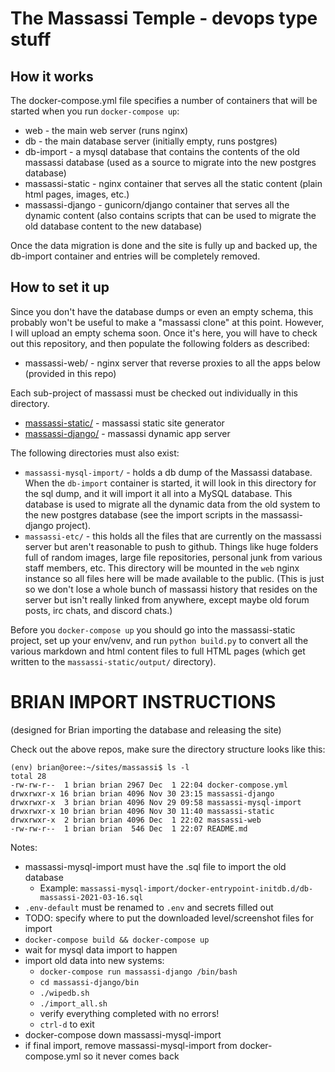 # The Massassi Temple - devops type stuff

## How it works

The docker-compose.yml file specifies a number of containers that will be started when you run `docker-compose up`:

* web - the main web server (runs nginx)
* db - the main database server (initially empty, runs postgres)
* db-import - a mysql database that contains the contents of the old massassi database (used as a source to migrate into the new postgres database)
* massassi-static - nginx container that serves all the static content (plain html pages, images, etc.)
* massassi-django - gunicorn/django container that serves all the dynamic content (also contains scripts that can be used to migrate the old database content to the new database)

Once the data migration is done and the site is fully up and backed up, the db-import container and entries will be completely removed.

## How to set it up

Since you don't have the database dumps or even an empty schema, this probably won't be useful to make a "massassi clone" at this point.  However, I will upload an empty schema soon.  Once it's here, you will have to check out this repository, and then populate the following folders as described:

* massassi-web/ - nginx server that reverse proxies to all the apps below (provided in this repo)

Each sub-project of massassi must be checked out individually in this 
directory.

* [massassi-static/](https://github.com/saberworks/massassi-static) - massassi static site generator
* [massassi-django/](https://github.com/saberworks/massassi-django) - massassi dynamic app server

The following directories must also exist:

* `massassi-mysql-import/` - holds a db dump of the Massassi database.  When the `db-import` container is started, it will look in this directory for the sql dump, and it will import it all into a MySQL database.  This database is used to migrate all the dynamic data from the old system to the new postgres database (see the import scripts in the massassi-django project).
* `massassi-etc/` - this holds all the files that are currently on the massassi server but aren't reasonable to push to github.  Things like huge folders full of random images, large file repositories, personal junk from various staff members, etc.  This directory will be mounted in the `web` nginx instance so all files here will be made available to the public.  (This is just so we don't lose a whole bunch of massassi history that resides on the server but isn't really linked from anywhere, except maybe old forum posts, irc chats, and discord chats.)

Before you `docker-compose up` you should go into the massassi-static project, set up your env/venv, and run `python build.py` to convert all the various markdown and html content files to full HTML pages (which get written to the `massassi-static/output/` directory).

# BRIAN IMPORT INSTRUCTIONS

(designed for Brian importing the database and releasing
the site)

Check out the above repos, make sure the directory structure looks like this:

```
(env) brian@oree:~/sites/massassi$ ls -l
total 28
-rw-rw-r--  1 brian brian 2967 Dec  1 22:04 docker-compose.yml
drwxrwxr-x 16 brian brian 4096 Nov 30 23:15 massassi-django
drwxrwxr-x  3 brian brian 4096 Nov 29 09:58 massassi-mysql-import
drwxrwxr-x 10 brian brian 4096 Nov 30 11:40 massassi-static
drwxrwxr-x  2 brian brian 4096 Dec  1 22:02 massassi-web
-rw-rw-r--  1 brian brian  546 Dec  1 22:07 README.md
```

Notes:

* massassi-mysql-import must have the .sql file to import the old database
  * Example: `massassi-mysql-import/docker-entrypoint-initdb.d/db-massassi-2021-03-16.sql`
* `.env-default` must be renamed to `.env` and secrets filled out
* TODO: specify where to put the downloaded level/screenshot files for import
* `docker-compose build && docker-compose up`
* wait for mysql data import to happen
* import old data into new systems:
  * `docker-compose run massassi-django /bin/bash`
  * `cd massassi-django/bin`
  * `./wipedb.sh`
  * `./import_all.sh`
  * verify everything completed with no errors!
  * `ctrl-d` to exit
* docker-compose down massassi-mysql-import
* if final import, remove massassi-mysql-import from docker-compose.yml so it
  never comes back

